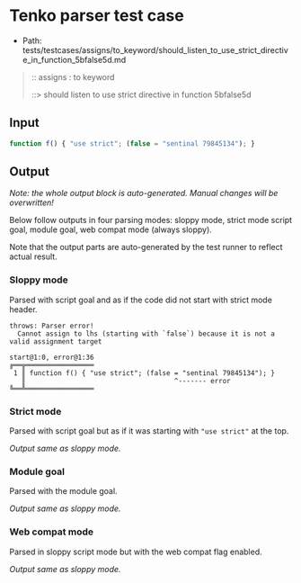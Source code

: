# Tenko parser test case

- Path: tests/testcases/assigns/to_keyword/should_listen_to_use_strict_directive_in_function_5bfalse5d.md

> :: assigns : to keyword
>
> ::> should listen to use strict directive in function 5bfalse5d

## Input

`````js
function f() { "use strict"; (false = "sentinal 79845134"); }
`````

## Output

_Note: the whole output block is auto-generated. Manual changes will be overwritten!_

Below follow outputs in four parsing modes: sloppy mode, strict mode script goal, module goal, web compat mode (always sloppy).

Note that the output parts are auto-generated by the test runner to reflect actual result.

### Sloppy mode

Parsed with script goal and as if the code did not start with strict mode header.

`````
throws: Parser error!
  Cannot assign to lhs (starting with `false`) because it is not a valid assignment target

start@1:0, error@1:36
╔══╦═════════════════
 1 ║ function f() { "use strict"; (false = "sentinal 79845134"); }
   ║                                     ^------- error
╚══╩═════════════════

`````

### Strict mode

Parsed with script goal but as if it was starting with `"use strict"` at the top.

_Output same as sloppy mode._

### Module goal

Parsed with the module goal.

_Output same as sloppy mode._

### Web compat mode

Parsed in sloppy script mode but with the web compat flag enabled.

_Output same as sloppy mode._
